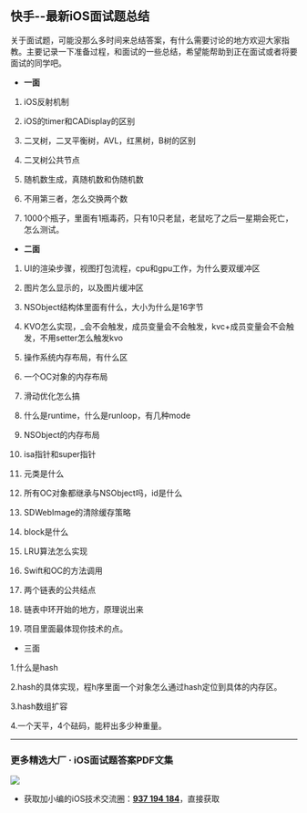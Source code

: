 ## 快手--最新iOS面试题总结

关于面试题，可能没那么多时间来总结答案，有什么需要讨论的地方欢迎大家指教。主要记录一下准备过程，和面试的一些总结，希望能帮助到正在面试或者将要面试的同学吧。

*   **一面**

1. iOS反射机制

2. iOS的timer和CADisplay的区别

2. 二叉树，二叉平衡树，AVL，红黑树，B树的区别

3. 二叉树公共节点

4. 随机数生成，真随机数和伪随机数

5. 不用第三者，怎么交换两个数

6. 1000个瓶子，里面有1瓶毒药，只有10只老鼠，老鼠吃了之后一星期会死亡，怎么测试。


*   **二面**

1. UI的渲染步骤，视图打包流程，cpu和gpu工作，为什么要双缓冲区

2. 图片怎么显示的，以及图片缓冲区

3. NSObject结构体里面有什么，大小为什么是16字节

4. KVO怎么实现，_会不会触发，成员变量会不会触发，kvc+成员变量会不会触发，不用setter怎么触发kvo

5. 操作系统内存布局，有什么区

6. 一个OC对象的内存布局

7. 滑动优化怎么搞

8. 什么是runtime，什么是runloop，有几种mode

9. NSObject的内存布局

10. isa指针和super指针

11. 元类是什么

12. 所有OC对象都继承与NSObject吗，id是什么

13. SDWebImage的清除缓存策略

14. block是什么

15. LRU算法怎么实现

16. Swift和OC的方法调用

17. 两个链表的公共结点

18. 链表中环开始的地方，原理说出来

19. 项目里面最体现你技术的点。

*   三面

1.什么是hash

2.hash的具体实现，程h序里面一个对象怎么通过hash定位到具体的内存区。

3.hash数组扩容

4.一个天平，4个砝码，能秤出多少种重量。

***
### 更多精选大厂 · iOS面试题答案PDF文集

![](https://upload-images.jianshu.io/upload_images/17495317-e01b6f4e054727b7.png?imageMogr2/auto-orient/strip%7CimageView2/2/w/1240)
* 获取加小编的iOS技术交流圈：**[937 194 184](https://jq.qq.com/?_wv=1027&k=5PARXCI)**，直接获取
